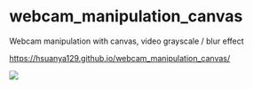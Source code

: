 # webcam_manipulation_canvas
Webcam manipulation with canvas, video grayscale / blur effect

https://hsuanya129.github.io/webcam_manipulation_canvas/

![](https://i.imgur.com/99SOcNd.jpg)
